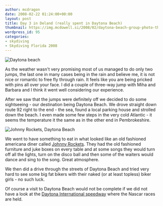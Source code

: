 ```yaml
---
author: mcdragon
date: 2008-02-22 01:24:00+00:00
layout: post
title: Day 3 in Deland (really spent in Daytona Beach)
thumbnail: https://img.mcdowell.si/2008/02/daytona-beach-group-photo-thumb.jpg
wordpress_id: 95
categories:
- skydiving
- Skydiving Florida 2008
---
```


![Daytona beach](https://img.mcdowell.si/2008/02/daytona-beach-group-photo.jpg)

As the weather wasn't very promising most of us managed to do only two jumps, the last one in many cases being in the rain and believe me, it is not nice or romantic to free fly through rain. It feels like you are being pricked with pins all over your face. I did a couple of three-way jump with Miha and Barbara and I think it went well considering our experience.

After we saw that the jumps were definitely off we decided to do some sightseeing - our destination being Daytona Beach. We drove straight down route 92 right to the end - the sea, found a local parking house and strolled down the beach. I even made some few steps in the very cold Atlantic - it seems the temperature it the same as in the other end in Pembrokeshire.

![](https://img.mcdowell.si/2008/02/daytona21-1.jpg "Johnny Rockets, Daytona Beach")

We went to have something to eat in what looked like an old fashioned americana diner called [Johnny Rockets](https://johnnyrockets.com/). They had the old fashioned furniture and juke boxes on every table and at some songs they would turn off all the lights, turn on the disco ball and then some of the waiters would dance and sing to the song. Great atmosphere.

We then did a drive through the streets of Daytona Beach and tried very hard to see some big fat bikers with their naked (or at least topless) biker girls - no such luck.

Of course a visit to Daytona Beach would not be complete if we did not have a look at the [Daytona International speedway](https://www.daytonainternationalspeedway.com/) where the Nascar races are held.

